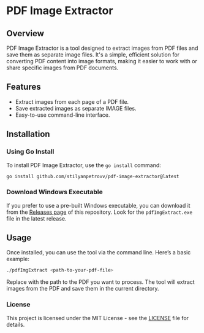 # PDF Image Extractor

## Overview

PDF Image Extractor is a tool designed to extract images from PDF files and save them as separate image files. It's a simple, efficient solution for converting PDF content into image formats, making it easier to work with or share specific images from PDF documents.

## Features

- Extract images from each page of a PDF file.
- Save extracted images as separate IMAGE files.
- Easy-to-use command-line interface.

## Installation

### Using Go Install

To install PDF Image Extractor, use the `go install` command:

```bash
go install github.com/stilyanpetrovv/pdf-image-extractor@latest
```

### Download Windows Executable

If you prefer to use a pre-built Windows executable, you can download it from the [Releases page](https://github.com/stilyanpetrovv/pdf-image-extractor/releases) of this repository. Look for the `pdfImgExtract.exe` file in the latest release.

## Usage

Once installed, you can use the tool via the command line. Here’s a basic example:
```bash
./pdfImgExtract <path-to-your-pdf-file>
```
Replace <path-to-your-pdf-file> with the path to the PDF you want to process. The tool will extract images from the PDF and save them in the current directory.

### License
This project is licensed under the MIT License - see the [LICENSE](LICENSE) file for details.

